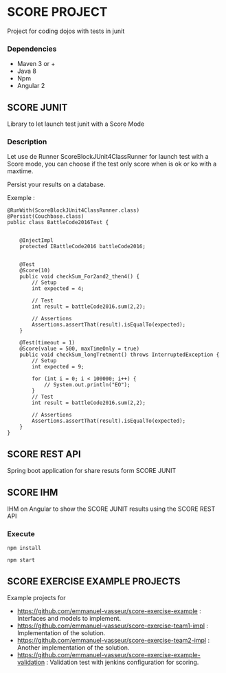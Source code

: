 # SCORE PROJECT #

Project for coding dojos with tests in junit

### Dependencies ###

* Maven 3 or +
* Java 8
* Npm
* Angular 2

## SCORE JUNIT ##

Library to let launch test junit with a Score Mode

### Description ###

Let use de Runner ScoreBlockJUnit4ClassRunner for launch test with a Score mode, you can choose if the test only score when is ok or ko with a maxtime.
 
Persist your results on a database.

Exemple :

```
@RunWith(ScoreBlockJUnit4ClassRunner.class)
@Persist(Couchbase.class)
public class BattleCode2016Test {


    @InjectImpl
    protected IBattleCode2016 battleCode2016;


    @Test
    @Score(10)
    public void checkSum_For2and2_then4() {
        // Setup
        int expected = 4;

        // Test
        int result = battleCode2016.sum(2,2);

        // Assertions
        Assertions.assertThat(result).isEqualTo(expected);
    }

    @Test(timeout = 1)
    @Score(value = 500, maxTimeOnly = true)
    public void checkSum_longTretment() throws InterruptedException {
        // Setup
        int expected = 9;

        for (int i = 0; i < 100000; i++) {
            // System.out.println("EO");
        }
        // Test
        int result = battleCode2016.sum(2,2);

        // Assertions
        Assertions.assertThat(result).isEqualTo(expected);
    }
}
```

## SCORE REST API ##

Spring boot application for share resuts form SCORE JUNIT

## SCORE IHM ##

IHM on Angular to show the SCORE JUNIT results using the SCORE REST API

### Execute ###

```
npm install
```
```
npm start
```

## SCORE EXERCISE EXAMPLE PROJECTS ##

Example projects for 
* https://github.com/emmanuel-vasseur/score-exercise-example : Interfaces and models to implement.
* https://github.com/emmanuel-vasseur/score-exercise-team1-impl : Implementation of the solution.
* https://github.com/emmanuel-vasseur/score-exercise-team2-impl : Another implementation of the solution.
* https://github.com/emmanuel-vasseur/score-exercise-example-validation : Validation test with jenkins configuration for scoring.
